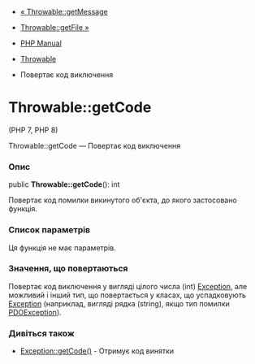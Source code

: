 - [« Throwable::getMessage](throwable.getmessage.md)
- [Throwable::getFile »](throwable.getfile.md)

- [PHP Manual](index.md)
- [Throwable](class.throwable.md)
- Повертає код виключення

# Throwable::getCode

(PHP 7, PHP 8)

Throwable::getCode — Повертає код виключення

### Опис

public **Throwable::getCode**(): int

Повертає код помилки викинутого об'єкта, до якого застосовано
функція.

### Список параметрів

Ця функція не має параметрів.

### Значення, що повертаються

Повертає код виключення у вигляді цілого числа (int)
[Exception](class.exception.md), але можливий і інший тип, що повертається
у класах, що успадковують [Exception](class.exception.md) (наприклад,
вигляді рядка (string), якщо тип помилки
[PDOException](class.pdoexception.md)).

### Дивіться також

- [Exception::getCode()](exception.getcode.md) - Отримує код
винятки
